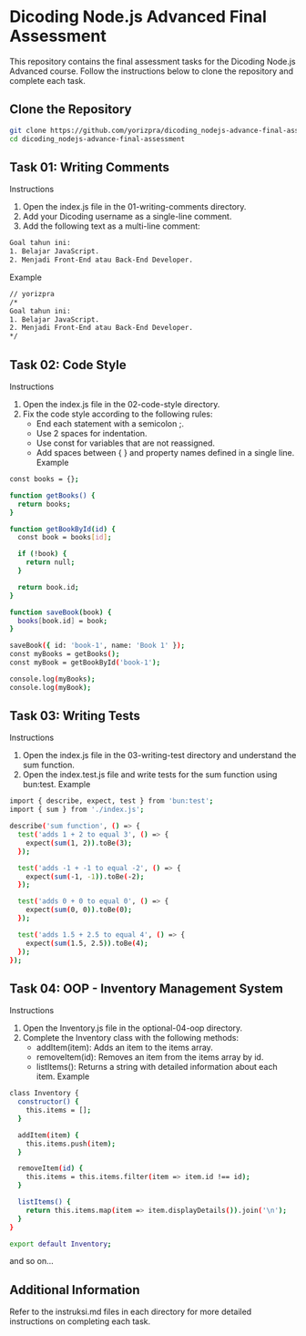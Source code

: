# Dicoding Node.js Advanced Final Assessment

This repository contains the final assessment tasks for the Dicoding Node.js Advanced course. Follow the instructions below to clone the repository and complete each task.

## Clone the Repository

```sh
git clone https://github.com/yorizpra/dicoding_nodejs-advance-final-assessment.git
cd dicoding_nodejs-advance-final-assessment
```

## Task 01: Writing Comments
Instructions
1. Open the index.js file in the 01-writing-comments directory.
2. Add your Dicoding username as a single-line comment.
3. Add the following text as a multi-line comment:
```sh
Goal tahun ini:
1. Belajar JavaScript.
2. Menjadi Front-End atau Back-End Developer.
```
Example
```sh
// yorizpra
/*
Goal tahun ini:
1. Belajar JavaScript.
2. Menjadi Front-End atau Back-End Developer.
*/
```

## Task 02: Code Style
Instructions
1. Open the index.js file in the 02-code-style directory.
2. Fix the code style according to the following rules:
    - End each statement with a semicolon ;.
    - Use 2 spaces for indentation.
    - Use const for variables that are not reassigned.
    - Add spaces between { } and property names defined in a single line.
Example
```sh
const books = {};

function getBooks() {
  return books;
}

function getBookById(id) {
  const book = books[id];

  if (!book) {
    return null;
  }

  return book.id;
}

function saveBook(book) {
  books[book.id] = book;
}

saveBook({ id: 'book-1', name: 'Book 1' });
const myBooks = getBooks();
const myBook = getBookById('book-1');

console.log(myBooks);
console.log(myBook);
```

## Task 03: Writing Tests
Instructions
1. Open the index.js file in the 03-writing-test directory and understand the sum function.
2. Open the index.test.js file and write tests for the sum function using bun:test.
Example
```sh
import { describe, expect, test } from 'bun:test';
import { sum } from './index.js';

describe('sum function', () => {
  test('adds 1 + 2 to equal 3', () => {
    expect(sum(1, 2)).toBe(3);
  });

  test('adds -1 + -1 to equal -2', () => {
    expect(sum(-1, -1)).toBe(-2);
  });

  test('adds 0 + 0 to equal 0', () => {
    expect(sum(0, 0)).toBe(0);
  });

  test('adds 1.5 + 2.5 to equal 4', () => {
    expect(sum(1.5, 2.5)).toBe(4);
  });
});
```

## Task 04: OOP - Inventory Management System
Instructions
1. Open the Inventory.js file in the optional-04-oop directory.
2. Complete the Inventory class with the following methods:
    - addItem(item): Adds an item to the items array.
    - removeItem(id): Removes an item from the items array by id.
    - listItems(): Returns a string with detailed information about each item.
Example
```sh
class Inventory {
  constructor() {
    this.items = [];
  }

  addItem(item) {
    this.items.push(item);
  }

  removeItem(id) {
    this.items = this.items.filter(item => item.id !== id);
  }

  listItems() {
    return this.items.map(item => item.displayDetails()).join('\n');
  }
}

export default Inventory;
```

and so on...

## Additional Information
Refer to the instruksi.md files in each directory for more detailed instructions on completing each task.
